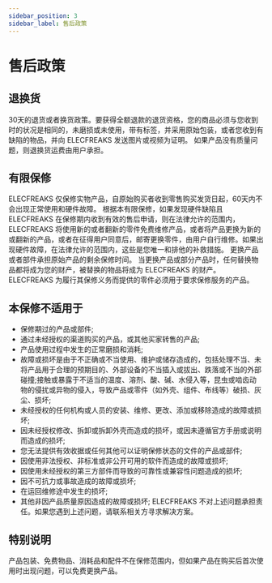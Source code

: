 ```yaml
---
sidebar_position: 3
sidebar_label: 售后政策
---
```


# 售后政策

## 退换货

30天的退货或者换货政策。要获得全额退款的退货资格，您的商品必须与您收到时的状况是相同的，未磨损或未使用，带有标签，并采用原始包装，或者您收到有缺陷的物品，并向 ELECFREAKS 发送图片或视频为证明。
如果产品没有质量问题，则退换货运费由用户承担。

## 有限保修

ELECFREAKS 仅保修实物产品，自原始购买者收到零售购买发货日起，60天内不会出现正常使用和硬件故障。
根据本有限保修，如果发现硬件缺陷且 ELECFREAKS 在保修期内收到有效的售后申请，则在法律允许的范围内，ELECFREAKS 将使用新的或者翻新的零件免费维修产品，或者将产品更换为新的或翻新的产品，或者在征得用户同意后，邮寄更换零件，由用户自行维修。如果出现硬件故障，在法律允许的范围内，这些是您唯一和排他的补救措施。
更换产品或者部件承担原始产品的剩余保修时间。
当更换产品或部分产品时，任何替换物品都将成为您的财产，被替换的物品将成为 ELECFREAKS 的财产。
ELECFREAKS 为履行其保修义务而提供的零件必须用于要求保修服务的产品。

## 本保修不适用于

- 保修期过的产品或部件;
- 通过未经授权的渠道购买的产品，或其他买家转售的产品;
- 产品使用过程中发生的正常磨损和消耗;
- 故障或损坏是由于不正确或不当使用、维护或储存造成的，包括处理不当、未将产品用于合理的预期目的、外部设备的不当插入或拔出、跌落或不当的外部碰撞;接触或暴露于不适当的温度、溶剂、酸、碱、水侵入等，昆虫或啮齿动物的侵扰或异物的侵入，导致产品或零件（如外壳、组件、布线等）破损、灰尘、损坏;
- 未经授权的任何机构或人员的安装、维修、更改、添加或移除造成的故障或损坏;
- 因未经授权修改、拆卸或拆卸外壳而造成的损坏，或因未遵循官方手册或说明而造成的损坏;
- 您无法提供有效收据或任何其他可以证明保修状态的文件的产品或部件;
- 因使用非法授权、非标准或非公开可用的软件而造成的故障或损坏;
- 因使用未经授权的第三方部件而导致的可靠性或兼容性问题造成的损坏;
- 因不可抗力或事故造成的故障或损坏;
- 在运回维修途中发生的损坏;
- 其他非因产品质量原因造成的故障或损坏;
  ELECFREAKS 不对上述问题承担责任。如果您遇到上述问题，请联系相关方寻求解决方案。

## 特别说明

产品包装、免费物品、消耗品和配件不在保修范围内，但如果产品在购买后首次使用时出现问题，可以免费更换产品。
